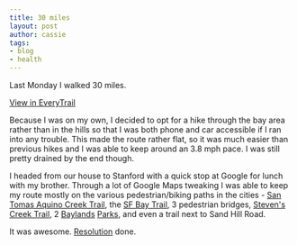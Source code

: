 ```yaml
---
title: 30 miles
layout: post
author: cassie
tags:
- blog
- health
---
```


Last Monday I walked 30 miles.

[View in EveryTrail](http://www.everytrail.com/view_trip.php?trip_id=694153)

Because I was on my own, I decided to opt for a hike through the bay area rather than in the hills so that I was both phone and car accessible if I ran into any trouble. This made the route rather flat, so it was much easier than previous hikes and I was able to keep around an 3.8 mph pace. I was still pretty drained by the end though.

I headed from our house to Stanford with a quick stop at Google for lunch with my brother. Through a lot of Google Maps tweaking I was able to keep my route mostly on the various pedestrian/biking paths in the cities - [San Tomas Aquino Creek Trail](http://rhorii.com/STACT/SanTomasTrl.html), the [SF Bay Trail](http://www.baytrail.org/maps.html), 3 pedestrian bridges, [Steven's Creek Trail](http://rhorii.com/StevensCrkTrl/StevensCrkTrl.html), 2 [Baylands](http://rhorii.com/PABaylands/PABaylands.html) [Parks](http://rhorii.com/MVShoreline/MVShoreline.html), and even a trail next to Sand Hill Road.

It was awesome. [Resolution](http://guyslikedolls.com/2009/12/31/happy-2010/) done.
